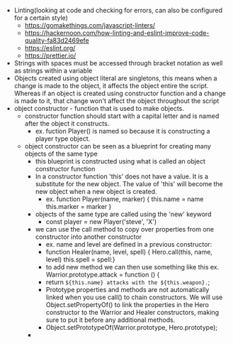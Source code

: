 - Linting(looking at code and checking for errors, can also be configured for a certain style)
	- https://gomakethings.com/javascript-linters/
	- https://hackernoon.com/how-linting-and-eslint-improve-code-quality-fa83d2469efe
	- https://eslint.org/ 
	- https://prettier.io/
- Strings with spaces must be accessed through bracket notation as well as strings within a variable
- Objects created using object literal are singletons, this means when a change is made to the object, it affects the object entire the script. Whereas if an object is created using constructor function and a change is made to it, that change won't affect the object throughout the script
- object constructor - function that is used to make objects.
	- constructor function should start with a capital letter and is named after the object it constructs.
		- ex. fuction Player() is named so because it is constructing a player type object.
	- object constructor can be seen as a blueprint for creating many objects of the same type
		- this blueprint is constructed using what is called an object constructor function
		- In a constructor function 'this' does not have a value. It is a substitute for the new object. The value of 'this' will become the new object when a new object is created.
			- ex.  function Player(name, marker) {
			  this.name = name
			  this.marker = marker 
			  }
		- objects of the same type are called using the 'new' keyword
			- const player = new Player('steve', 'X')
		- we can use the call method to copy over properties from one constructor into another constructor
			- ex. name and level are defined in a previous constructor:
			- function Healer(name, level, spell) { Hero.call(this, name, level) this.spell = spell:}
			- to add new method we can then use something like this ex. Warrior.prototype.attack = function () {
			- return `${this.name} attacks with the ${this.weapon}.`;
			- Prototype properties and methods are not automatically linked when you use call() to chain constructors. We will use Object.setPropertyOf() to link the properties in the Hero constructor to the Warrior and Healer constructors, making sure to put it before any additional methods.
			- Object.setPrototypeOf(Warrior.prototype, Hero.prototype);
		-
```






